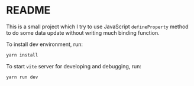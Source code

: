 # README



This is a small project which I try to use JavaScript `defineProperty` method to do some data update without writing much binding function.

To install dev environment, run:

```bash
yarn install
```

To start `vite` server for developing and debugging, run:

```bash
yarn run dev
```

